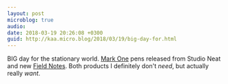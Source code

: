 ```yaml
---
layout: post
microblog: true
audio: 
date: 2018-03-19 20:26:08 +0300
guid: http://kaa.micro.blog/2018/03/19/big-day-for.html
---
```

BIG day for the stationary world. [Mark One](https://www.kickstarter.com/projects/danprovost/mark-one-a-minimal-durable-retractable-pen/description) pens released from Studio Neat and new [Field Notes](https://fieldnotesbrand.com/products/coastal). Both products I definitely don't _need_, but actually really _want_.
